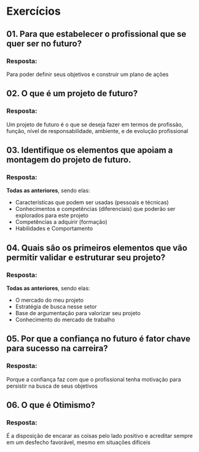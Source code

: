 # Exercícios


## 01. Para que estabelecer o profissional que se quer ser no futuro?

### Resposta:
Para poder definir seus objetivos e construir um plano de ações


## 02. O que é um projeto de futuro?

### Resposta:
Um projeto de futuro é o que se deseja fazer em termos de profissão, função, nível de responsabilidade, ambiente, e de evolução profissional


## 03. Identifique os elementos que apoiam a montagem do projeto de futuro.

### Resposta:
**Todas as anteriores**, sendo elas:
- Características que podem ser usadas (pessoais e técnicas)
- Conhecimentos e competências (diferenciais) que poderão ser explorados para este projeto
- Competências a adquirir (formação)
- Habilidades e Comportamento


## 04. Quais são os primeiros elementos que vão permitir validar e estruturar seu projeto?

### Resposta:
**Todas as anteriores**, sendo elas:
- O mercado do meu projeto
- Estratégia de busca nesse setor
- Base de argumentação para valorizar seu projeto
- Conhecimento do mercado de trabalho


## 05. Por que a confiança no futuro é fator chave para sucesso na carreira?

### Resposta:
Porque a confiança faz com que o profissional tenha motivação para persistir na busca de seus objetivos



## 06. O que é Otimismo?

### Resposta:
É a disposição de encarar as coisas pelo lado positivo e acreditar sempre em um desfecho favorável, mesmo em situações difíceis

